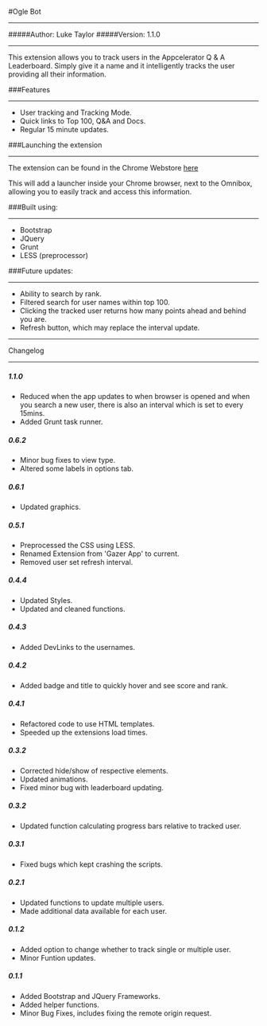 #Ogle Bot
*********

#####Author: Luke Taylor
#####Version: 1.1.0

*********

This extension allows you to track users in the Appcelerator Q & A Leaderboard. Simply give it a name and it intelligently tracks the user providing all their information.

###Features
***********
- User tracking and Tracking Mode.
- Quick links to Top 100, Q&A and Docs.
- Regular 15 minute updates.


###Launching the extension
**************************
The extension can be found in the Chrome Webstore [here](#)

This will add a launcher inside your Chrome browser, next to the Omnibox, allowing you to easily track and access this information.


###Built using:
***************
- Bootstrap
- JQuery
- Grunt
- LESS (preprocessor)


###Future updates:
******************
- Ability to search by rank.
- Filtered search for user names within top 100.
- Clicking the tracked user returns how many points ahead and behind you are.
- Refresh button, which may replace the interval update.


*********
Changelog
*********

##### 1.1.0
- Reduced when the app updates to when browser is opened and when you search a new user, there is also an interval which is set to every 15mins.
- Added Grunt task runner.

##### 0.6.2
- Minor bug fixes to view type.
- Altered some labels in options tab.

##### 0.6.1
- Updated graphics.

##### 0.5.1
- Preprocessed the CSS using LESS.
- Renamed Extension from 'Gazer App' to current.
- Removed user set refresh interval.

##### 0.4.4
- Updated Styles.
- Updated and cleaned functions.

##### 0.4.3
- Added DevLinks to the usernames.

##### 0.4.2
- Added badge and title to quickly hover and see score and rank.

##### 0.4.1
- Refactored code to use HTML templates.
- Speeded up the extensions load times.

##### 0.3.2
- Corrected hide/show of respective elements.
- Updated animations.
- Fixed minor bug with leaderboard updating.

##### 0.3.2
- Updated function calculating progress bars relative to tracked user.

##### 0.3.1
- Fixed bugs which kept crashing the scripts.

##### 0.2.1
- Updated functions to update multiple users.
- Made additional data available for each user.

##### 0.1.2
- Added option to change whether to track single or multiple user.
- Minor Funtion updates.

##### 0.1.1
- Added Bootstrap and JQuery Frameworks.
- Added helper functions.
- Minor Bug Fixes, includes fixing the remote origin request.